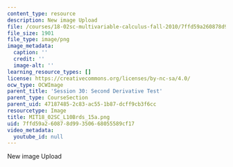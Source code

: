 ```yaml
---
content_type: resource
description: New image Upload
file: /courses/18-02sc-multivariable-calculus-fall-2010/7ffd59a260878d99350668055589cf17_MIT18_02SC_L10Brds_15a.png
file_size: 1901
file_type: image/png
image_metadata:
  caption: ''
  credit: ''
  image-alt: ''
learning_resource_types: []
license: https://creativecommons.org/licenses/by-nc-sa/4.0/
ocw_type: OCWImage
parent_title: 'Session 30: Second Derivative Test'
parent_type: CourseSection
parent_uid: 47187485-2c83-ac55-1b87-dcff9cb3f6cc
resourcetype: Image
title: MIT18_02SC_L10Brds_15a.png
uid: 7ffd59a2-6087-8d99-3506-68055589cf17
video_metadata:
  youtube_id: null
---
```

New image Upload